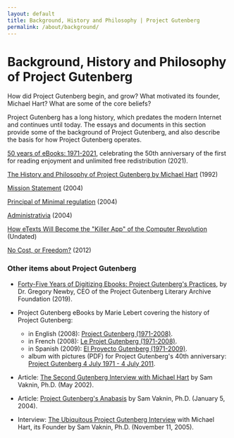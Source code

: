 ```yaml
---
layout: default
title: Background, History and Philosophy | Project Gutenberg
permalink: /about/background/
---
```


Background, History and Philosophy of Project Gutenberg
=======================================================

How did Project Gutenberg begin, and grow? What motivated its founder,
Michael Hart? What are some of the core beliefs?

Project Gutenberg has a long history, which predates the modern
Internet and continues until today. The essays and documents in this
section provide some of the background of Project Gutenberg, and also
describe the basis for how Project Gutenberg operates.

[50 years of eBooks: 1971-2021](50years.html), celebrating the 50th anniversary of the first for reading enjoyment and unlimited free redistribution (2021).

[The History and Philosophy of Project Gutenberg by Michael Hart](/about/background/history_and_philosophy.html) (1992)

[Mission Statement](/about/background/mission_statement.html) (2004)

[Principal of Minimal regulation](/about/background/minimal_regulation.html) (2004)

[Administrativia](/about/background/administrivia.html) (2004)

[How eTexts Will Become the "Killer App" of the Computer Revolution](/about/background/etexts-killer-app.html) (Undated)

[No Cost, or Freedom?](/about/background/free_ebook.html) (2012)

### Other items about Project Gutenberg
- [Forty-Five Years of Digitizing Ebooks: Project Gutenberg's Practices](https://www.gutenberg.org/ebooks/60600), by Dr. Gregory Newby, CEO of the Project Gutenberg Literary Archive Foundation (2019). 
- Project Gutenberg eBooks by Marie Lebert covering the history of Project
Gutenberg:
  - in English (2008): [Project Gutenberg (1971-2008)](https://www.gutenberg.org/ebooks/27045).
  - in French (2008): [Le Projet Gutenberg (1971-2008)](https://www.gutenberg.org/ebooks/27046).
  - in Spanish (2009): [El Proyecto Gutenberg (1971-2009)](https://www.gutenberg.org/ebooks/31633).
  - album with pictures (PDF) for Project Gutenberg's 40th anniversary: [Project Gutenberg 4 July 1971 - 4 July 2011](https://www.gutenberg.org/ebooks/36616).

- Article: [The Second Gutenberg Interview with Michael Hart](http://samvak.tripod.com/busiweb29.html) by Sam Vaknin, Ph.D. (May 2002).
- Article: [Project Gutenberg's Anabasis](http://samvak.tripod.com/busiweb39.html) by Sam Vaknin, Ph.D. (January 5, 2004).
- Interview: [The Ubiquitous Project Gutenberg Interview](http://samvak.tripod.com/busiweb46.html) with Michael Hart, its Founder by Sam Vaknin, Ph.D. (November 11, 2005).


